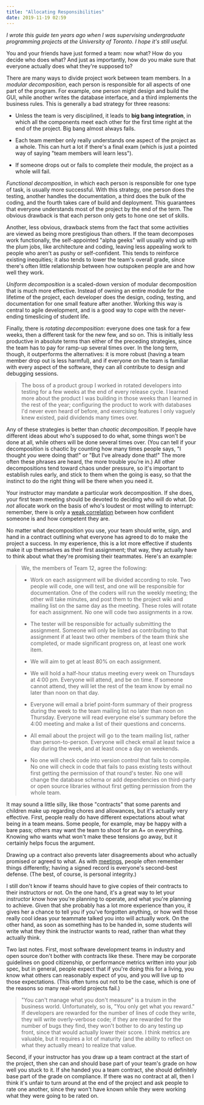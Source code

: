 ```yaml
---
title: "Allocating Responsibilities"
date: 2019-11-19 02:59
---
```


*I wrote this guide ten years ago when I was supervising undergraduate
programming projects at the University of Toronto.  I hope it's still
useful.*

You and your friends have just formed a team: now what?  How do you decide who
does what?  And just as importantly, how do you make sure that everyone actually
does what they're supposed to?

There are many ways to divide project work between team members.  In a *modular
decomposition*, each person is responsible for all aspects of one part of the
program.  For example, one person might design and build the GUI, while another
writes the database interface, and a third implements the business rules.  This
is generally a bad strategy for three reasons:

-   Unless the team is very disciplined, it leads to **big bang integration**, in
    which all the components meet each other for the first time right at the end
    of the project.  Big bang almost always fails.

-   Each team member only really understands one aspect of the project as a whole.
    This can hurt a lot if there's a final exam (which is just a pointed way of
    saying "team members will learn less").

-   If someone drops out or fails to complete their module, the project as a whole
    will fail.

*Functional decomposition*, in which each person is responsible for one type of
task, is usually more successful.  With this strategy, one person does the
testing, another handles the documentation, a third does the bulk of the coding,
and the fourth takes care of build and deployment.  This guarantees that
everyone understands most of the project by the end of the term.  The obvious
drawback is that each person only gets to hone one set of skills.

Another, less obvious, drawback stems from the fact that some activities are
viewed as being more prestigious than others.  If the team decomposes work
functionally, the self-appointed "alpha geeks" will usually wind up with the
plum jobs, like architecture and coding, leaving less appealing work to people
who aren't as pushy or self-confident.  This tends to reinforce existing
inequities; it also tends to lower the team's overall grade, since there's often
little relationship between how outspoken people are and how well they work.

*Uniform decomposition* is a scaled-down version of modular decomposition that
is much more effective.  Instead of owning an entire module for the lifetime of
the project, each developer does the design, coding, testing, and documentation
for one small feature after another.  Working this way is central to agile
development, and is a good way to cope with the never-ending timeslicing of
student life.

Finally, there is *rotating decomposition*: everyone does one task for a few
weeks, then a different task for the new few, and so on.  This is initially less
productive in absolute terms than either of the preceding strategies, since the
team has to pay for ramp-up several times over.  In the long term, though, it
outperforms the alternatives: it is more robust (having a team member drop out
is less harmful), and if everyone on the team is familiar with every aspect of
the software, they can all contribute to design and debugging sessions.

> The boss of a product group I worked in rotated developers into testing for a
> few weeks at the end of every release cycle.  I learned more about the product
> I was building in those weeks than I learned in the rest of the year;
> configuring the product to work with databases I'd never even heard of before,
> and exercising features I only vaguely knew existed, paid dividends many times
> over.

Any of these strategies is better than *chaotic decomposition*.  If people have
different ideas about who's supposed to do what, some things won't be done at
all, while others will be done several times over.  (You can tell if your
decomposition is chaotic by counting how many times people says, "I thought
*you* were doing that!"  or "But I've already done that!"  The more often these
phrases are heard, the more trouble you're in.)  All other decompositions tend
toward chaos under pressure, so it's important to establish rules early, and
stick to them when the going is easy, so that the instinct to do the right thing
will be there when you need it.

Your instructor may mandate a particular work decomposition.  If she does, your
first team meeting should be devoted to deciding who will do what.  Do *not*
allocate work on the basis of who's loudest or most willing to interrupt:
remember, there is only a
[weak correlation](https://en.wikipedia.org/wiki/Dunning%E2%80%93Kruger_effect)
between how confident someone is and how competent they are.

No matter what decomposition you use, your team should write, sign, and hand in
a contract outlining what everyone has agreed to do to make the project a
success.  In my experience, this is a lot more effective if students make it up
themselves as their first assignment; that way, they actually have to think
about what they're promising their teammates.  Here's an example:

> We, the members of Team 12, agree the following:
>
> - Work on each assignment will be divided according to role.  Two
>   people will code, one will test, and one will be responsible for
>   documentation.  One of the coders will run the weekly meeting; the
>   other will take minutes, and post them to the project wiki and
>   mailing list on the same day as the meeting.  These roles will
>   rotate for each assignment.  No one will code two assignments in a
>   row.
>
> - The tester will be responsible for actually submitting the
>   assignment.  Someone will only be listed as contributing to that
>   assignment if at least two other members of the team think she
>   completed, or made significant progress on, at least one work
>   item.
>
> - We will aim to get at least 80% on each assignment.
>
> - We will hold a half-hour status meeting every week on
>   Thursdays at 4:00 pm.  Everyone will attend, and be on time.  If
>   someone cannot attend, they will let the rest of the team know by
>   email no later than noon on that day.
>
> - Everyone will email a brief point-form summary of their
>   progress during the week to the team mailing list no later than
>   noon on Thursday.  Everyone will read everyone else's summary
>   before the 4:00 meeting and make a list of their questions and
>   concerns.
>
> - All email about the project will go to the team mailing
>   list, rather than person-to-person.  Everyone will check email at
>   least twice a day during the week, and at least once a day on
>   weekends.
>
> - No one will check code into version control that fails to
>   compile.  No one will check in code that fails to pass existing
>   tests without first getting the permission of that round's tester.
>   No one will change the database schema or add dependencies on
>   third-party or open source libraries without first getting
>   permission from the whole team.

It may sound a little silly, like those "contracts" that some
parents and children make up regarding chores and allowances, but
it's actually very effective.  First, people really do have
different expectations about what being in a team means.  Some
people, for example, may be happy with a bare pass; others may
want the team to shoot for an A+ on everything.  Knowing who wants
what won't make these tensions go away, but it certainly helps
focus the argument.

Drawing up a contract also prevents later disagreements about who actually
promised or agreed to what.  As with
[meetings]({{site.github.url}}/2018/05/11/meetings.html), people often remember
things differently; having a signed record is everyone's second-best
defense. (The best, of course, is personal integrity.)

I still don't know if teams should have to give copies of their contracts to
their instructors or not.  On the one hand, it's a great way to let your
instructor know how you're planning to operate, and what you're planning to
achieve.  Given that she probably has a lot more experience than you, it gives
her a chance to tell you if you've forgotten anything, or how well those really
cool ideas your teammate talked you into will actually work.  On the other hand,
as soon as something has to be handed in, some students will write what they
think the instructor wants to read, rather than what they actually think.

Two last notes.  First, most software development teams in industry and open
source don't bother with contracts like these.  There may be corporate
guidelines on good citizenship, or performance metrics written into your job
spec, but in general, people expect that if you're doing this for a living, you
know what others can reasonably expect of you, and you will live up to those
expectations.  (This often turns out not to be the case, which is one of the
reasons so many real-world projects fail.)

> "You can't manage what you don't measure" is a truism in the business world.
> Unfortunately, so is, "You only get what you reward."  If developers are
> rewarded for the number of lines of code they write, they will write
> overly-verbose code; if they are rewarded for the number of bugs they find,
> they won't bother to do any testing up front, since that would actually lower
> their score.  I think metrics are valuable, but it requires a lot of maturity
> (and the ability to reflect on what they actually mean) to realize that value.

Second, if your instructor has you draw up a team contract at the start of the
project, then she can and should base part of your team's grade on how well you
stuck to it.  If she handed you a team contract, she should definitely base part
of the grade on compliance.  If there was no contract at all, then I think it's
unfair to turn around at the end of the project and ask people to rate one
another, since they won't have known while they were working what they were
going to be rated on.
